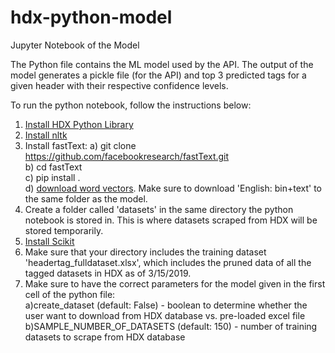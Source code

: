 # hdx-python-model
Jupyter Notebook of the Model


The Python file contains the ML model used by the API. The output of the model generates a pickle file (for the API) and top 3 predicted tags for a given header with their respective confidence levels.   

To run the python notebook, follow the instructions below:

1) [Install HDX Python Library](https://github.com/OCHA-DAP/hdx-python-api)
2) [Install nltk](https://www.nltk.org/install.html)
3) Install fastText:
    a) git clone https://github.com/facebookresearch/fastText.git <br />
    b) cd fastText <br />
    c) pip install . <br />
    d) [download word vectors](https://fasttext.cc/docs/en/pretrained-vectors.html). Make sure to download 'English: bin+text' to the same folder as the model.<br />
4) Create a folder called 'datasets' in the same directory the python notebook is stored in. This is where datasets scraped from HDX will be stored temporarily.
5) [Install Scikit](https://scikit-learn.org/stable/install.html)
6) Make sure that your directory includes the training dataset 'headertag_fulldataset.xlsx', which includes the pruned data of all the tagged datasets in HDX as of 3/15/2019. 
7) Make sure to have the correct parameters for the model given in the first cell of the python file: <br />
    a)create_dataset (default: False) - boolean to determine whether the user want to download from HDX database vs. pre-loaded excel file <br />
    b)SAMPLE_NUMBER_OF_DATASETS (default: 150) - number of training datasets to scrape from HDX database 
